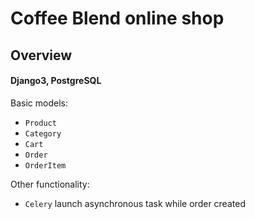 # Coffee Blend online shop

## Overview
#### Django3, PostgreSQL

Basic models:<br />
- `Product`
- `Category`
- `Cart`
- `Order`
- `OrderItem`

Other functionality:<br />
- `Celery` launch asynchronous task while order created